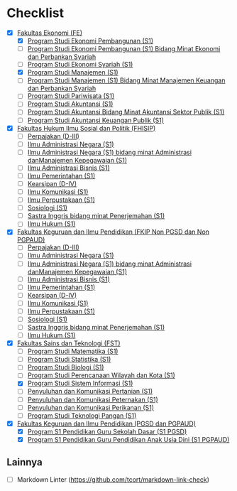 # Checklist

- [x] [Fakultas Ekonomi (FE)](/FE/README.md)
  - [x] [Program Studi Ekonomi Pembangunan (S1)](/FE/ekonomi-pembangunan-s1.md)
  - [ ] [Program Studi Ekonomi Pembangunan (S1) Bidang Minat Ekonomi dan Perbankan Syariah](/FE/ekonomi-pembangunan-s1-bidang-minat-ekonomi-dan-perbankan-syariah.md)
  - [ ] [Program Studi Ekonomi Syariah (S1)](/FE/ekonomi-syariah-s1.md)
  - [x] [Program Studi Manajemen (S1)](/FE/manajemen-s1.md)
  - [ ] [Program Studi Manajemen (S1) Bidang Minat Manajemen Keuangan dan Perbankan Syariah](/FE/manajemen-s1-bidang-minat-manajemen-keuangan-dan-perbankan-syariah.md)
  - [ ] [Program Studi Pariwisata (S1)](/FE/pariwisata-s1.md)
  - [ ] [Program Studi Akuntansi (S1)](/FE/akuntansi-s1.md)
  - [ ] [Program Studi Akuntansi Bidang Minat Akuntansi Sektor Publik (S1)](/FE/akuntansi-bidang-minat-akuntansi-sektor-publik-s1.md)
  - [ ] [Program Studi Akuntansi Keuangan Publik (S1)](/FE/akuntansi-keuangan-publik-s1.md)

- [x] [Fakultas Hukum Ilmu Sosial dan Politik (FHISIP)](/FHISIP/README.md)
  - [ ] [Perpajakan (D-III)](/FHISIP/perpajakan-d-iii.md)
  - [ ] [Ilmu Administrasi Negara (S1)](/FHISIP/ilmu-administrasi-negara-s1.md)
  - [ ] [Ilmu Administrasi Negara (S1) bidang minat Administrasi danManajemen Kepegawaian (S1)](/FHISIP/ilmu-administrasi-negara-s1-bidang-minat-administrasi-dan-manajemen-kepegawaian-s1.md)
  - [ ] [Ilmu Administrasi Bisnis (S1)](/FHISIP/ilmu-administrasi-bisnis-s1.md)
  - [ ] [Ilmu Pemerintahan (S1)](/FHISIP/ilmu-pemerintahan-s1.md)
  - [ ] [Kearsipan (D-IV)](/FHISIP/kearsipan-d-iv.md)
  - [ ] [Ilmu Komunikasi (S1)](/FHISIP/ilmu-komunikasi-s1.md)
  - [ ] [Ilmu Perpustakaan (S1)](/FHISIP/ilmu-perpustakaan-s1.md)
  - [ ] [Sosiologi (S1)](/FHISIP/sosiologi-s1.md)
  - [ ] [Sastra Inggris bidang minat Penerjemahan (S1)](/FHISIP/sastra-inggris-bidang-minat-penerjemahan-s1.md)
  - [ ] [Ilmu Hukum (S1)](/FHISIP/ilmu-hukum-s1.md)

- [x] [Fakultas Keguruan dan Ilmu Pendidikan (FKIP Non PGSD dan Non PGPAUD)](/FKIP-non-pendas/README.md)
  - [ ] [Perpajakan (D-III)](/FKIP-non-pendas/perpajakan-d-iii.md)
  - [ ] [Ilmu Administrasi Negara (S1)](/FKIP-non-pendas/ilmu-administrasi-negara-s1.md)
  - [ ] [Ilmu Administrasi Negara (S1) bidang minat Administrasi danManajemen Kepegawaian (S1)](/FKIP-non-pendas/ilmu-administrasi-negara-s1-bidang-minat-administrasi-dan-manajemen-kepegawaian-s1.md)
  - [ ] [Ilmu Administrasi Bisnis (S1)](/FKIP-non-pendas/ilmu-administrasi-bisnis-s1.md)
  - [ ] [Ilmu Pemerintahan (S1)](/FKIP-non-pendas/ilmu-pemerintahan-s1.md)
  - [ ] [Kearsipan (D-IV)](/FKIP-non-pendas/kearsipan-d-iv.md)
  - [ ] [Ilmu Komunikasi (S1)](/FKIP-non-pendas/ilmu-komunikasi-s1.md)
  - [ ] [Ilmu Perpustakaan (S1)](/FKIP-non-pendas/ilmu-perpustakaan-s1.md)
  - [ ] [Sosiologi (S1)](/FKIP-non-pendas/sosiologi-s1.md)
  - [ ] [Sastra Inggris bidang minat Penerjemahan (S1)](/FKIP-non-pendas/sastra-inggris-bidang-minat-penerjemahan-s1.md)
  - [ ] [Ilmu Hukum (S1)](/FKIP-non-pendas/ilmu-hukum-s1.md)

- [x] [Fakultas Sains dan Teknologi (FST)](/FST/README.md)
  - [ ] [Program Studi Matematika (S1)](/FST/program-studi-matematika-s1.md)
  - [ ] [Program Studi Statistika (S1)](/FST/program-studi-statistika-s1.md)
  - [ ] [Program Studi Biologi (S1)](/FST/program-studi-biologi-s1.md)
  - [ ] [Program Studi Perencanaan Wilayah dan Kota (S1)](/FST/program-studi-perencanaan-wilayah-dan-kota-s1.md)
  - [x] [Program Studi Sistem Informasi (S1)](/FST/program-studi-sistem-informasi-s1.md)
  - [ ] [Penyuluhan dan Komunikasi Pertanian (S1)](/FST/penyuluhan-dan-komunikasi-pertanian-s1.md)
  - [ ] [Penyuluhan dan Komunikasi Peternakan (S1)](/FST/penyuluhan-dan-komunikasi-peternakan-s1.md)
  - [ ] [Penyuluhan dan Komunikasi Perikanan (S1)](/FST/penyuluhan-dan-komunikasi-perikanan-s1.md)
  - [ ] [Program Studi Teknologi Pangan (S1)](/FST/program-studi-teknologi-pangan-s1.md)

- [x] [Fakultas Keguruan dan Ilmu Pendidikan (PGSD dan PGPAUD)](/FKIP-pendas/README.md)
  - [x] [Program S1 Pendidikan Guru Sekolah Dasar (S1 PGSD)](/FKIP-pendas/s1-pgsd.md)
  - [x] [Program S1 Pendidikan Guru Pendidikan Anak Usia Dini (S1 PGPAUD)](/FKIP-pendas/s1-pgpaud.md)

## Lainnya

- [ ] Markdown Linter (<https://github.com/tcort/markdown-link-check>)
